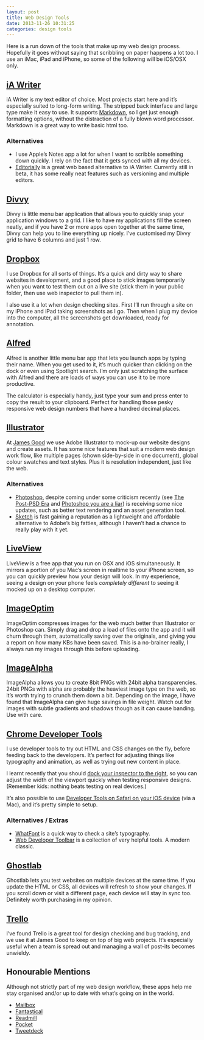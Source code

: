 ```yaml
---
layout: post
title: Web Design Tools
date: 2013-11-26 10:31:25
categories: design tools
---
```


Here is a run down of the tools that make up my web design process. Hopefully it goes without saying that scribbling on paper happens a lot too. I use an iMac, iPad and iPhone, so some of the following will be iOS/OSX only.

<!--more-->

## [iA Writer][1]

iA Writer is my text editor of choice. Most projects start here and it’s especially suited to long-form writing. The stripped back interface and large type make it easy to use. It supports [Markdown][2], so I get just enough formatting options, without the distraction of a fully blown word processor. Markdown is a great way to write basic html too.

### Alternatives

  * I use Apple’s Notes app a lot for when I want to scribble something down quickly. I rely on the fact that it gets synced with all my devices.
  * [Editorially][3] is a great web based alternative to iA Writer. Currently still in beta, it has some really neat features such as versioning and multiple editors.

## [Divvy][4]

Divvy is little menu bar application that allows you to quickly snap your application windows to a grid. I like to have my applications fill the screen neatly, and if you have 2 or more apps open together at the same time, Divvy can help you to line everything up nicely. I’ve customised my Divvy grid to have 6 columns and just 1 row.

## [Dropbox][5]

I use Dropbox for all sorts of things. It’s a quick and dirty way to share websites in development, and a good place to stick images temporarily when you want to test them out on a live site (stick them in your public folder, then use web inspector to pull them in).

I also use it a lot when design checking sites. First I’ll run through a site on my iPhone and iPad taking screenshots as I go. Then when I plug my device into the computer, all the screenshots get downloaded, ready for annotation.

## [Alfred][6]

Alfred is another little menu bar app that lets you launch apps by typing their name. When you get used to it, it’s much quicker than clicking on the dock or even using Spotlight search. I’m only just scratching the surface with Alfred and there are loads of ways you can use it to be more productive.

The calculator is especially handy, just type your sum and press enter to copy the result to your clipboard. Perfect for handling those pesky responsive web design numbers that have a hundred decimal places.

## [Illustrator][7]

At [James Good][8] we use Adobe Illustrator to mock-up our website designs and create assets. It has some nice features that suit a modern web design work flow, like multiple pages (shown side-by-side in one document), global colour swatches and text styles. Plus it is resolution independent, just like the web.

### Alternatives

  * [Photoshop][9], despite coming under some criticism recently (see [The Post-PSD Era][10] and [Photoshop you are a liar][11]) is receiving some nice updates, such as better text rendering and an asset generation tool.
  * [Sketch][12] is fast gaining a reputation as a lightweight and affordable alternative to Adobe’s big fatties, although I haven’t had a chance to really play with it yet.

## [LiveView][13]

LiveView is a free app that you run on OSX and iOS simultaneously. It mirrors a portion of you Mac’s screen in realtime to your iPhone screen, so you can quickly preview how your design will look. In my experience, seeing a design on your phone feels *completely different* to seeing it mocked up on a desktop computer.

## [ImageOptim][14]

ImageOptim compresses images for the web much better than Illustrator or Photoshop can. Simply drag and drop a load of files onto the app and it will churn through them, automatically saving over the originals, and giving you a report on how many KBs have been saved. This is a no-brainer really, I always run my images through this before uploading.

## [ImageAlpha][15]

ImageAlpha allows you to create 8bit PNGs with 24bit alpha transparencies. 24bit PNGs with alpha are probably the heaviest image type on the web, so it’s worth trying to crunch them down a bit. Depending on the image, I have found that ImageAlpha can give huge savings in file weight. Watch out for images with subtle gradients and shadows though as it can cause banding. Use with care.

## [Chrome Developer Tools][16]

I use developer tools to try out HTML and CSS changes on the fly, before feeding back to the developers. It’s perfect for adjusting things like typography and animation, as well as trying out new content in place.

I learnt recently that you should [dock your inspector to the right][17], so you can adjust the width of the viewport quickly when testing responsive designs. (Remember kids: nothing beats testing on real devices.)

It’s also possible to use [Developer Tools on Safari on your iOS device][18] (via a Mac), and it’s pretty simple to setup.

### Alternatives / Extras

  * [WhatFont][19] is a quick way to check a site’s typography.
  * [Web Developer Toolbar][20] is a collection of very helpful tools. A modern classic.

## [Ghostlab][21]

Ghostlab lets you test websites on multiple devices at the same time. If you update the HTML or CSS, all devices will refresh to show your changes. If you scroll down or visit a different page, each device will stay in sync too. Definitely worth purchasing in my opinion.

## [Trello][22]

I’ve found Trello is a great tool for design checking and bug tracking, and we use it at James Good to keep on top of big web projects. It’s especially useful when a team is spread out and managing a wall of post-its becomes unwieldy.

## Honourable Mentions

Although not strictly part of my web design workflow, these apps help me stay organised and/or up to date with what’s going on in the world.

  * [Mailbox][23]
  * [Fantastical][24]
  * [Readmill][25]
  * [Pocket][26]
  * [Tweetdeck][27]

 [1]: http://www.iawriter.com/
 [2]: http://daringfireball.net/projects/markdown/
 [3]: http://editorially.com
 [4]: http://mizage.com/divvy/
 [5]: http://www.dropbox.com
 [6]: http://www.alfredapp.com/
 [7]: http://www.adobe.com/uk/products/illustrator.html
 [8]: http://www.jamesgood.co.uk
 [9]: http://www.adobe.com/uk/products/photoshop.html
 [10]: http://bradfrostweb.com/blog/post/the-post-psd-era/
 [11]: https://vimeo.com/67897293
 [12]: http://www.bohemiancoding.com/sketch/
 [13]: http://www.zambetti.com/projects/liveview/
 [14]: http://imageoptim.com/
 [15]: http://pngmini.com/
 [16]: https://developers.google.com/chrome-developer-tools/
 [17]: http://www.welcomebrand.co.uk/thoughts/docking-inspector-for-responsive-design-testing/
 [18]: http://webdesign.tutsplus.com/tutorials/workflow-tutorials/quick-tip-using-web-inspector-to-debug-mobile-safari/
 [19]: http://chengyinliu.com/whatfont.html
 [20]: http://chrispederick.com/work/web-developer/
 [21]: http://vanamco.com/ghostlab/
 [22]: https://trello.com/
 [23]: http://www.mailboxapp.com/
 [24]: http://flexibits.com/fantastical-iphone
 [25]: https://readmill.com/
 [26]: http://getpocket.com
 [27]: https://about.twitter.com/products/tweetdeck